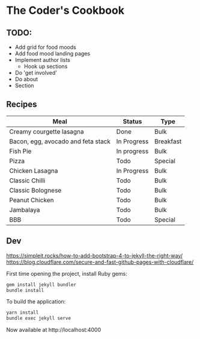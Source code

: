 # The Coder's Cookbook
## TODO:
- Add grid for food moods
- Add food mood landing pages
- Implement author lists
  - Hook up sections
- Do 'get involved'
- Do about
- Section

## Recipes

| Meal | Status | Type |
|------|--------|------|
| Creamy courgette lasagna | Done | Bulk |
| Bacon, egg, avocado and feta stack | In Progress |Breakfast|
| Fish Pie | In progress | Bulk|
| Pizza | Todo | Special |
| Chicken Lasagna| In Progress |Bulk|
| Classic Chilli |Todo|Bulk|
| Classic Bolognese |Todo|Bulk|
| Peanut Chicken |Todo|Bulk|
| Jambalaya |Todo|Bulk|
| BBB | Todo | Special |

## Dev
https://simpleit.rocks/how-to-add-bootstrap-4-to-jekyll-the-right-way/
https://blog.cloudflare.com/secure-and-fast-github-pages-with-cloudflare/

First time opening the project, install Ruby gems:
```bash
gem install jekyll bundler
bundle install
```
To build the application:
```bash
yarn install
bundle exec jekyll serve
```
Now available at http://localhost:4000